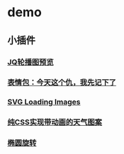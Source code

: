 # demo
## 小插件

### [JQ轮播图预览](https://hhp1614.github.io/demo/rotation/)

### [表情包：今天这个仇，我先记下了](https://hhp1614.github.io/demo/Expression/)

### [SVG Loading Images](https://hhp1614.github.io/demo/LoadingSVG/)

### [纯CSS实现带动画的天气图案](https://hhp1614.github.io/demo/WeatherIcon/)

### [椭圆旋转](https://hhp1614.github.io/demo/ellipseRotation/)
